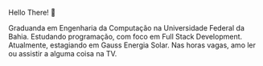 Hello There! 👋

Graduanda em Engenharia da Computação na Universidade Federal da Bahia. 
Estudando programação, com foco em Full Stack Development. 
Atualmente, estagiando em Gauss Energia Solar. 
Nas horas vagas, amo ler ou assistir a alguma coisa na TV.
